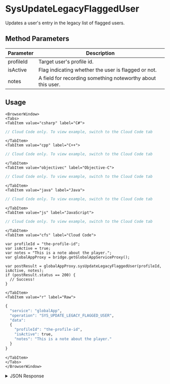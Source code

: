 # SysUpdateLegacyFlaggedUser

Updates a user's entry in the legacy list of flagged users.

<PartialServop service_name="globalApp" operation_name="SYS_UPDATE_LEGACY_FLAGGED_USER" />

## Method Parameters
Parameter | Description
--------- | -----------
profileId | Target user's profile id.
isActive | Flag indicating whether the user is flagged or not.
notes | A field for recording something noteworthy about this user.

## Usage

```mdx-code-block
<BrowserWindow>
<Tabs>
<TabItem value="csharp" label="C#">
```

```csharp
// Cloud Code only. To view example, switch to the Cloud Code tab
```

```mdx-code-block
</TabItem>
<TabItem value="cpp" label="C++">
```

```cpp
// Cloud Code only. To view example, switch to the Cloud Code tab
```

```mdx-code-block
</TabItem>
<TabItem value="objectivec" label="Objective-C">
```

```objectivec
// Cloud Code only. To view example, switch to the Cloud Code tab
```

```mdx-code-block
</TabItem>
<TabItem value="java" label="Java">
```

```java
// Cloud Code only. To view example, switch to the Cloud Code tab
```

```mdx-code-block
</TabItem>
<TabItem value="js" label="JavaScript">
```

```javascript
// Cloud Code only. To view example, switch to the Cloud Code tab
```

```mdx-code-block
</TabItem>
<TabItem value="cfs" label="Cloud Code">
```

```cfscript
var profileId = "the-profile-id";
var isActive = true;
var notes = "This is a note about the player.";
var globalAppProxy = bridge.getGlobalAppServiceProxy();

var postResult = globalAppProxy.sysUpdateLegacyFlaggedUser(profileId, isActive, notes);
if (postResult.status == 200) {
  // Success!
}
```

```mdx-code-block
</TabItem>
<TabItem value="r" label="Raw">
```

```r
{
  "service": "globalApp",
  "operation": "SYS_UPDATE_LEGACY_FLAGGED_USER",
  "data":
  {
    "profileId": "the-profile-id",
    "isActive": true,
    "notes": "This is a note about the player."
  }
}
```

```mdx-code-block
</TabItem>
</Tabs>
</BrowserWindow>
```

<details>
<summary>JSON Response</summary>

```json
{
  "status" : 200,
  "data" : null
}
```
</details>


